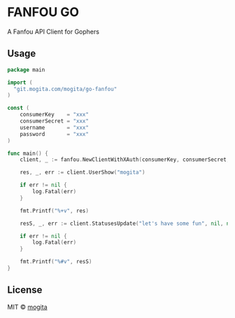 # FANFOU GO

A Fanfou API Client for Gophers

## Usage

```go
package main

import (
  "git.mogita.com/mogita/go-fanfou"
)

const (
	consumerKey    = "xxx"
	consumerSecret = "xxx"
	username       = "xxx"
	password       = "xxx"
)

func main() {
	client, _ := fanfou.NewClientWithXAuth(consumerKey, consumerSecret, username, password)

	res, _, err := client.UserShow("mogita")

	if err != nil {
		log.Fatal(err)
	}

	fmt.Printf("%+v", res)

	resS, _, err := client.StatusesUpdate("let's have some fun", nil, nil, nil, nil)

	if err != nil {
		log.Fatal(err)
	}

	fmt.Printf("%#v", resS)
}
```

## License

MIT © [mogita](https://github.com/mogita)
